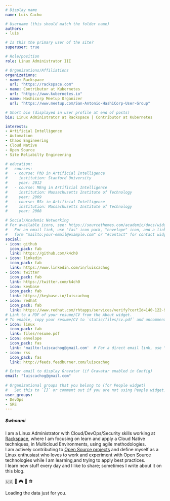 ```yaml
---
# Display name
name: Luis Cacho

# Username (this should match the folder name)
authors:
- luis

# Is this the primary user of the site?
superuser: true

# Role/position
role: Linux Administrator III

# Organizations/Affiliations
organizations:
- name: Rackspace
  url: "https://rackspace.com"
- name: Contributor at Kubernetes
  url: "https://www.kubernetes.io"
- name: Hashicorp Meetup Organizer
  url: "https://www.meetup.com/San-Antonio-HashiCorp-User-Group"

# Short bio (displayed in user profile at end of posts)
bio: Linux Administrator at Rackspace | Contributor at Kubernetes 

interests:
- Artificial Intelligence
- Automation
- Chaos Engineering
- Cloud Native
- Open Source
- Site Reliabilty Engineering

# education:
#   courses:
#   - course: PhD in Artificial Intelligence
#     institution: Stanford University
#     year: 2012
#   - course: MEng in Artificial Intelligence
#     institution: Massachusetts Institute of Technology
#     year: 2009
#   - course: BSc in Artificial Intelligence
#     institution: Massachusetts Institute of Technology
#     year: 2008

# Social/Academic Networking
# For available icons, see: https://sourcethemes.com/academic/docs/widgets/#icons
#   For an email link, use "fas" icon pack, "envelope" icon, and a link in the
#   form "mailto:your-email@example.com" or "#contact" for contact widget.
social:
- icon: github
  icon_pack: fab
  link: https://github.com/k4ch0
- icon: linkedin
  icon_pack: fab
  link: https://www.linkedin.com/in/luiscachog
- icon: twitter
  icon_pack: fab
  link: https://twitter.com/k4ch0
- icon: keybase
  icon_pack: fab
  link: https://keybase.io/luiscachog
- icon: redhat
  icon_pack: fab
  link: https://www.redhat.com/rhtapps/services/verify?certId=140-122-987
# Link to a PDF of your resume/CV from the About widget.
# To enable, copy your resume/CV to `static/files/cv.pdf` and uncomment the lines below.  
- icon: linux
  icon_pack: fab
  link: files/resume.pdf
- icon: envelope
  icon_pack: fas
  link: 'mailto:luiscachog@gmail.com'  # For a direct email link, use "mailto:test@example.org".
- icon: rss
  icon_pack: fas
  link: http://feeds.feedburner.com/luiscachog

# Enter email to display Gravatar (if Gravatar enabled in Config)
email: "luiscachog@gmail.com"
  
# Organizational groups that you belong to (for People widget)
#   Set this to `[]` or comment out if you are not using People widget.  
user_groups:
- DevOps
- SRE
---
```


##### $whoami

I am a Linux Administrator with Cloud/DevOps/Security skills working at [Rackspace](https://rackspace.com), where I am focusing on learn and apply a Cloud Native techniques, in Multicloud Environments, using agile methodologies.  
I am actively contributing to [Open Source projects](#projects) and define myself as a Linux enthusiast who loves to work and experiment with Open Source technologies while I am learning,and trying to apply best practices.  
I learn new stuff every day and I like to share; sometimes I write about it on this blog.

:us: :dog: :video_game: :football: :soccer:

<!-- Include the library. -->
<script
  src="https://unpkg.com/github-calendar@latest/dist/github-calendar.min.js">
</script>

<!-- Optionally, include the theme (if you don't want to struggle to write the CSS) -->
<link
  rel="stylesheet"
  href="https://unpkg.com/github-calendar@latest/dist/github-calendar-responsive.css"
/>

<!-- Prepare a container for your calendar. -->
<div class="calendar">
    <!-- Loading stuff -->
    Loading the data just for you.
</div>

<script>
    GitHubCalendar(".calendar", "your-username");
    // or enable responsive functionality:
    GitHubCalendar(".calendar", "your-username", { responsive: true });
</script>
